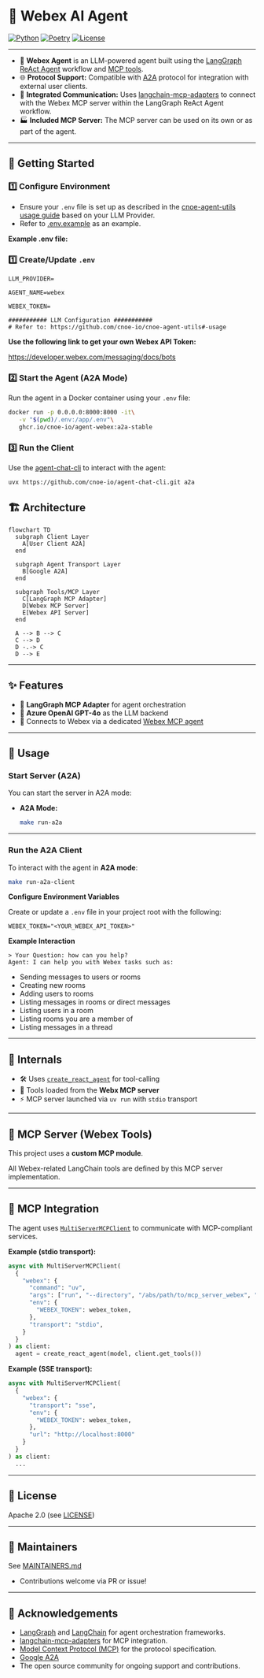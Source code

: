 # 🚀 Webex AI Agent

[![Python](https://img.shields.io/badge/python-3.13%2B-blue?logo=python)](https://www.python.org/)
[![Poetry](https://img.shields.io/badge/poetry-1.0%2B-blueviolet?logo=python)](https://python-poetry.org/)
[![License](https://img.shields.io/badge/license-Apache%202.0-green)](LICENSE)

---

- 🤖 **Webex Agent** is an LLM-powered agent built using the [LangGraph ReAct Agent](https://langchain-ai.github.io/langgraph/agents/agents/) workflow and [MCP tools](https://modelcontextprotocol.io/introduction).
- 🌐 **Protocol Support:** Compatible with [A2A](https://github.com/google/A2A) protocol for integration with external user clients.
- 🔌 **Integrated Communication:** Uses [langchain-mcp-adapters](https://github.com/langchain-ai/langchain-mcp-adapters) to connect with the Webex MCP server within the LangGraph ReAct Agent workflow.
- 🏭 **Included MCP Server:** The MCP server can be used on its own or as part of the agent.

---
## 🚦 Getting Started

### 1️⃣ Configure Environment

- Ensure your `.env` file is set up as described in the [cnoe-agent-utils usage guide](https://github.com/cnoe-io/cnoe-agent-utils#-usage) based on your LLM Provider.
- Refer to [.env.example](.env.example) as an example.

**Example .env file:**
### 1️⃣ Create/Update `.env`

```env
LLM_PROVIDER=

AGENT_NAME=webex

WEBEX_TOKEN=

########### LLM Configuration ###########
# Refer to: https://github.com/cnoe-io/cnoe-agent-utils#-usage
```

**Use the following link to get your own Webex API Token:**

https://developer.webex.com/messaging/docs/bots

### 2️⃣ Start the Agent (A2A Mode)

Run the agent in a Docker container using your `.env` file:

```bash
docker run -p 0.0.0.0:8000:8000 -it\
   -v "$(pwd)/.env:/app/.env"\
   ghcr.io/cnoe-io/agent-webex:a2a-stable
```

### 3️⃣ Run the Client

Use the [agent-chat-cli](https://github.com/cnoe-io/agent-chat-cli) to interact with the agent:

```bash
uvx https://github.com/cnoe-io/agent-chat-cli.git a2a
```

## 🏗️ Architecture

```mermaid
flowchart TD
  subgraph Client Layer
    A[User Client A2A]
  end

  subgraph Agent Transport Layer
    B[Google A2A]
  end

  subgraph Tools/MCP Layer
    C[LangGraph MCP Adapter]
    D[Webex MCP Server]
    E[Webex API Server]
  end

  A --> B --> C
  C --> D
  D -.-> C
  D --> E
```

---

## ✨ Features

- 🤖 **LangGraph MCP Adapter** for agent orchestration
- 🧠 **Azure OpenAI GPT-4o** as the LLM backend
- 🔗 Connects to Webex via a dedicated [Webex MCP agent](agent_webex/protocol_bindings/mcp_server_webex)

---


## 🧪 Usage

### Start Server (A2A)

You can start the server in A2A mode:

- **A2A Mode:**
  ```bash
  make run-a2a
  ```

---

### Run the A2A Client

To interact with the agent in **A2A mode**:

```bash
make run-a2a-client
```

**Configure Environment Variables**

Create or update a `.env` file in your project root with the following:

```env
WEBEX_TOKEN="<YOUR_WEBEX_API_TOKEN>"
```

**Example Interaction**

```
> Your Question: how can you help?
Agent: I can help you with Webex tasks such as:
```

- Sending messages to users or rooms
- Creating new rooms
- Adding users to rooms
- Listing messages in rooms or direct messages
- Listing users in a room
- Listing rooms you are a member of
- Listing messages in a thread        

---

## 🧬 Internals

- 🛠️ Uses [`create_react_agent`](https://python.langchain.com/api_reference/langchain/agents/langchain.agents.react.agent.create_react_agent.html) for tool-calling
- 🔌 Tools loaded from the **Webx MCP server**
- ⚡ MCP server launched via `uv run` with `stdio` transport

---

## 🧩 MCP Server (Webex Tools)

This project uses a **custom MCP module**.

All Webex-related LangChain tools are defined by this MCP server implementation.

---

## 🔌 MCP Integration

The agent uses [`MultiServerMCPClient`](https://github.com/langchain-ai/langchain-mcp-adapters) to communicate with MCP-compliant services.

**Example (stdio transport):**

```python
async with MultiServerMCPClient(
  {
    "webex": {
      "command": "uv",
      "args": ["run", "--directory", "/abs/path/to/mcp_server_webex", "mcp-server-webex"],
      "env": {
        "WEBEX_TOKEN": webex_token,
      },
      "transport": "stdio",
    }
  }
) as client:
  agent = create_react_agent(model, client.get_tools())
```

**Example (SSE transport):**

```python
async with MultiServerMCPClient(
  {
    "webex": {
      "transport": "sse",
      "env": {
        "WEBEX_TOKEN": webex_token,
      },
      "url": "http://localhost:8000"
    }
  }
) as client:
  ...
```

---

## 📜 License

Apache 2.0 (see [LICENSE](./LICENSE))

---

## 👥 Maintainers

See [MAINTAINERS.md](MAINTAINERS.md)

- Contributions welcome via PR or issue!

---

## 🙏 Acknowledgements

- [LangGraph](https://github.com/langchain-ai/langgraph) and [LangChain](https://github.com/langchain-ai/langchain) for agent orchestration frameworks.
- [langchain-mcp-adapters](https://github.com/langchain-ai/langchain-mcp-adapters) for MCP integration.
- [Model Context Protocol (MCP)](https://modelcontextprotocol.io/) for the protocol specification.
- [Google A2A](https://github.com/google/A2A/tree/main)
- The open source community for ongoing support and contributions.
